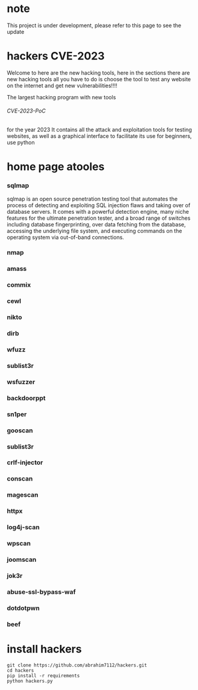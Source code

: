 # note
This project is under development, please refer to this page to see the update

<h1>hackers CVE-2023</h1> 

Welcome to here are the new hacking tools, here in the sections there are new hacking tools all you have to do is choose the tool to test any website on the internet and get new vulnerabilities!!!!

The largest hacking program with new tools <h6>CVE-2023-PoC</h6> for the year 2023 It contains all the attack and exploitation tools for testing websites, as well as a graphical interface to facilitate its use for beginners,
use python

<h1>home page atooles</h1>

<h3>sqlmap</h3>
<p>sqlmap is an open source penetration testing tool that automates the process of detecting and exploiting SQL injection flaws and taking  over of database servers. It comes with a powerful detection engine, many niche features for the ultimate penetration tester, and a broad range of  switches including database fingerprinting, over data fetching from the database, accessing the underlying file system,  and executing commands on the operating system via out-of-band connections.</p>
<h3>nmap</h3><h3>amass</h3><h3>commix</h3><h3>cewl</h3><h3>nikto</h3><h3>dirb</h3><h3>wfuzz</h3><h3>sublist3r</h3><h3>wsfuzzer</h3><h3>backdoorppt</h3><h3>sn1per</h3><h3>gooscan</h3><h3>sublist3r</h3><h3>crlf-injector</h3><h3>conscan</h3><h3>magescan</h3><h3>httpx</h3><h3>log4j-scan</h3><h3>wpscan</h3><h3>joomscan</h3><h3>jok3r</h3><h3>abuse-ssl-bypass-waf</h3><h3>dotdotpwn</h3><h3>beef</h3>

<h1>install hackers</h1> 

```
git clone https://github.com/abrahim7112/hackers.git
cd hackers
pip install -r requirements
python hackers.py
````
